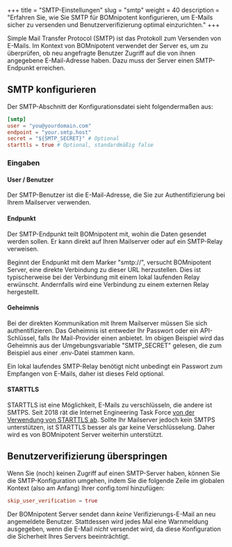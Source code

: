 +++
title = "SMTP-Einstellungen"
slug = "smtp"
weight = 40
description = "Erfahren Sie, wie Sie SMTP für BOMnipotent konfigurieren, um E-Mails sicher zu versenden und Benutzerverifizierung optimal einzurichten."
+++

Simple Mail Transfer Protocol (SMTP) ist das Protokoll zum Versenden von E-Mails. Im Kontext von BOMnipotent verwendet der Server es, um zu überprüfen, ob neu angefragte Benutzer Zugriff auf die von ihnen angegebene E-Mail-Adresse haben. Dazu muss der Server einen SMTP-Endpunkt erreichen.

## SMTP konfigurieren

Der SMTP-Abschnitt der Konfigurationsdatei sieht folgendermaßen aus:
```toml
[smtp]
user = "you@yourdomain.com"
endpoint = "your.smtp.host"
secret = "${SMTP_SECRET}" # Optional
starttls = true # Optional, standardmäßig false
```

### Eingaben

#### User / Benutzer

Der SMTP-Benutzer ist die E-Mail-Adresse, die Sie zur Authentifizierung bei Ihrem Mailserver verwenden.

#### Endpunkt

Der SMTP-Endpunkt teilt BOMnipotent mit, wohin die Daten gesendet werden sollen. Er kann direkt auf Ihren Mailserver oder auf ein SMTP-Relay verweisen.

Beginnt der Endpunkt mit dem Marker "smtp://", versucht BOMnipotent Server, eine direkte Verbindung zu dieser URL herzustellen. Dies ist typischerweise bei der Verbindung mit einem lokal laufenden Relay erwünscht. Andernfalls wird eine Verbindung zu einem externen Relay hergestellt.

#### Geheimnis

Bei der direkten Kommunikation mit Ihrem Mailserver müssen Sie sich authentifizieren. Das Geheimnis ist entweder Ihr Passwort oder ein API-Schlüssel, falls Ihr Mail-Provider einen anbietet. Im obigen Beispiel wird das Geheimnis aus der Umgebungsvariable "SMTP_SECRET" gelesen, die zum Beispiel aus einer .env-Datei stammen kann.

Ein lokal laufendes SMTP-Relay benötigt nicht unbedingt ein Passwort zum Empfangen von E-Mails, daher ist dieses Feld optional.

#### STARTTLS

STARTTLS ist eine Möglichkeit, E-Mails zu verschlüsseln, die andere ist SMTPS. Seit 2018 rät die Internet Engineering Task Force [von der Verwendung von STARTTLS ab](https://datatracker.ietf.org/doc/html/rfc8314). Sollte Ihr Mailserver jedoch kein SMTPS unterstützen, ist STARTTLS besser als gar keine Verschlüsselung. Daher wird es von BOMnipotent Server weiterhin unterstützt.

## Benutzerverifizierung überspringen

Wenn Sie (noch) keinen Zugriff auf einen SMTP-Server haben, können Sie die SMTP-Konfiguration umgehen, indem Sie die folgende Zeile im globalen Kontext (also am Anfang) Ihrer config.toml hinzufügen:

```toml
skip_user_verification = true
```

Der BOMnipotent Server sendet dann *keine* Verifizierungs-E-Mail an neu angemeldete Benutzer. Stattdessen wird jedes Mal eine Warnmeldung ausgegeben, wenn die E-Mail *nicht* versendet wird, da diese Konfiguration die Sicherheit Ihres Servers beeinträchtigt.